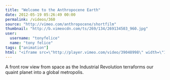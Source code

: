```yaml
---
title: "Welcome to the Anthropocene Earth"
date: 2012-05-19 05:26:49 00:00
permalink: /videos/360
source: "http://vimeo.com/anthropocene/shortfilm"
thumbnail: "http://b.vimeocdn.com/ts/269/134/269134503_960.jpg"
user:
  username: "tonyfelice"
  name: "tony felice"
tags: ["animation"]
html: "<iframe src=\"http://player.vimeo.com/video/39048998\" width=\"1280\" height=\"720\" frameborder=\"0\" webkitallowfullscreen mozallowfullscreen allowfullscreen></iframe>"
---
```


A front row view from space as the Industrial Revolution terraforms our quaint planet into a global metropolis.